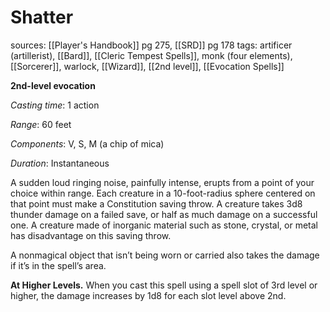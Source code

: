 # Shatter
sources: [[Player's Handbook]] pg 275, [[SRD]] pg 178
tags: artificer (artillerist), [[Bard]], [[Cleric Tempest Spells]], monk (four elements), [[Sorcerer]], warlock, [[Wizard]], [[2nd level]], [[Evocation Spells]]

**2nd-level evocation**

*Casting time*: 1 action

*Range*: 60 feet

*Components*: V, S, M (a chip of mica)

*Duration*: Instantaneous

A sudden loud ringing noise, painfully intense, erupts from a point of your choice within range. Each creature in a 10-foot-radius sphere centered on that point must make a Constitution saving throw. A creature takes 3d8 thunder damage on a failed save, or half as much damage on a successful one. A creature made of inorganic material such as stone, crystal, or metal has disadvantage on this saving throw.

A nonmagical object that isn’t being worn or carried also takes the damage if it’s in the spell’s area.

**At Higher Levels.** When you cast this spell using a spell slot of 3rd level or higher, the damage increases by 1d8 for each slot level above 2nd.
